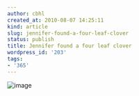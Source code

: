 ```yaml
---
author: cbhl
created_at: 2010-08-07 14:25:11
kind: article
slug: jennifer-found-a-four-leaf-clover
status: publish
title: Jennifer found a four leaf clover
wordpress_id: '203'
tags:
- '365'
---
```


![image](http://blog.azuresky.ca/blog/wp-content/uploads/2010/08/wpid-IMG_20100807_141721.jpg)

